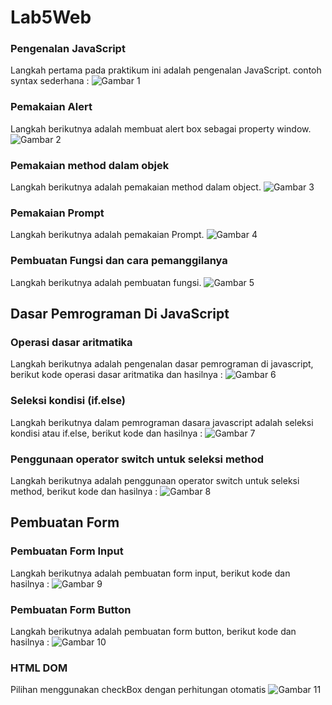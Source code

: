 # Lab5Web
### Pengenalan JavaScript
Langkah pertama pada praktikum ini adalah pengenalan JavaScript. contoh syntax sederhana :
![Gambar 1](screenshoot/1.png)

### Pemakaian Alert 
Langkah berikutnya adalah membuat alert box sebagai property window.
![Gambar 2](screenshoot/2.png)

### Pemakaian method dalam objek
Langkah berikutnya adalah pemakaian method dalam object.
![Gambar 3](screenshoot/3.png)

### Pemakaian Prompt 
Langkah berikutnya adalah pemakaian Prompt.
![Gambar 4](screenshoot/4.png)

### Pembuatan Fungsi dan cara pemanggilanya
Langkah berikutnya adalah pembuatan fungsi.
![Gambar 5](screenshoot/5.png)

## Dasar Pemrograman Di JavaScript

### Operasi dasar aritmatika
Langkah berikutnya adalah pengenalan dasar pemrograman di javascript, berikut kode operasi dasar aritmatika dan hasilnya :
![Gambar 6](screenshoot/6.png)

### Seleksi kondisi (if.else)
Langkah berikutnya dalam pemrograman dasara javascript adalah seleksi kondisi atau if.else, berikut kode dan hasilnya :
![Gambar 7](screenshoot/7.png)

### Penggunaan operator switch untuk seleksi method
Langkah berikutnya adalah penggunaan operator switch untuk seleksi method, berikut kode dan hasilnya :
![Gambar 8](screenshoot/8.png)

## Pembuatan Form
### Pembuatan Form Input
Langkah berikutnya adalah pembuatan form input, berikut kode dan hasilnya :
![Gambar 9](screenshoot/9.png)

### Pembuatan Form Button
Langkah berikutnya adalah pembuatan form button, berikut kode dan hasilnya :
![Gambar 10](screenshoot/10.png)

### HTML DOM
Pilihan menggunakan checkBox dengan perhitungan otomatis
![Gambar 11](screenshoot/11.png)